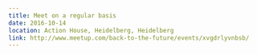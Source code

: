 ```yaml
---
title: Meet on a regular basis
date: 2016-10-14
location: Action House, Heidelberg, Heidelberg
link: http://www.meetup.com/back-to-the-future/events/xvgdrlyvnbsb/
---
```

